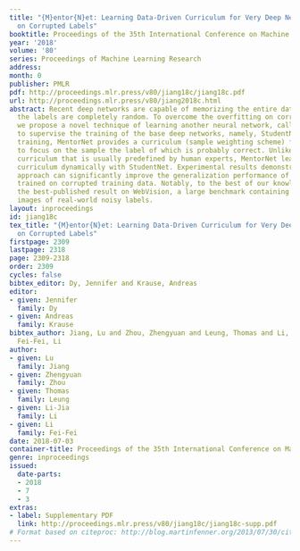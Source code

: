 ```yaml
---
title: "{M}entor{N}et: Learning Data-Driven Curriculum for Very Deep Neural Networks
  on Corrupted Labels"
booktitle: Proceedings of the 35th International Conference on Machine Learning
year: '2018'
volume: '80'
series: Proceedings of Machine Learning Research
address: 
month: 0
publisher: PMLR
pdf: http://proceedings.mlr.press/v80/jiang18c/jiang18c.pdf
url: http://proceedings.mlr.press/v80/jiang2018c.html
abstract: Recent deep networks are capable of memorizing the entire data even when
  the labels are completely random. To overcome the overfitting on corrupted labels,
  we propose a novel technique of learning another neural network, called MentorNet,
  to supervise the training of the base deep networks, namely, StudentNet. During
  training, MentorNet provides a curriculum (sample weighting scheme) for StudentNet
  to focus on the sample the label of which is probably correct. Unlike the existing
  curriculum that is usually predefined by human experts, MentorNet learns a data-driven
  curriculum dynamically with StudentNet. Experimental results demonstrate that our
  approach can significantly improve the generalization performance of deep networks
  trained on corrupted training data. Notably, to the best of our knowledge, we achieve
  the best-published result on WebVision, a large benchmark containing 2.2 million
  images of real-world noisy labels.
layout: inproceedings
id: jiang18c
tex_title: "{M}entor{N}et: Learning Data-Driven Curriculum for Very Deep Neural Networks
  on Corrupted Labels"
firstpage: 2309
lastpage: 2318
page: 2309-2318
order: 2309
cycles: false
bibtex_editor: Dy, Jennifer and Krause, Andreas
editor:
- given: Jennifer
  family: Dy
- given: Andreas
  family: Krause
bibtex_author: Jiang, Lu and Zhou, Zhengyuan and Leung, Thomas and Li, Li-Jia and
  Fei-Fei, Li
author:
- given: Lu
  family: Jiang
- given: Zhengyuan
  family: Zhou
- given: Thomas
  family: Leung
- given: Li-Jia
  family: Li
- given: Li
  family: Fei-Fei
date: 2018-07-03
container-title: Proceedings of the 35th International Conference on Machine Learning
genre: inproceedings
issued:
  date-parts:
  - 2018
  - 7
  - 3
extras:
- label: Supplementary PDF
  link: http://proceedings.mlr.press/v80/jiang18c/jiang18c-supp.pdf
# Format based on citeproc: http://blog.martinfenner.org/2013/07/30/citeproc-yaml-for-bibliographies/
---
```

